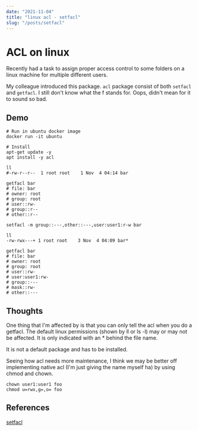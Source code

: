 ```yaml
---
date: "2021-11-04"
title: "linux acl - setfacl"
slug: "/posts/setfacl"
---
```


# ACL on linux
Recently had a task to assign proper access control to some folders on a linux machine for multiple different users.

My colleague introduced this package. `acl` package consist of both `setfacl` and `getfacl`. I still don't know what the f stands for. Oops, didn't mean for it to sound so bad.

## Demo

```
# Run in ubuntu docker image
docker run -it ubuntu

# Install
apt-get update -y
apt install -y acl

ll
#-rw-r--r--  1 root root    1 Nov  4 04:14 bar

getfacl bar
# file: bar
# owner: root
# group: root
# user::rw-
# group::r--
# other::r--

setfacl -m group::---,other::---,user:user1:r-w bar

ll
-rw-rwx---+ 1 root root    3 Nov  4 04:09 bar*

getfacl bar
# file: bar
# owner: root
# group: root
# user::rw-
# user:user1:rw-
# group::---
# mask::rw-
# other::---
```
## Thoughts

One thing that I'm affected by is that you can only tell the acl when you do a getfacl. The default linux permissions (shown by ll or ls -l) may or may not be affected. It is only indicated with an * behind the file name.

It is not a default package and has to be installed.

Seeing how acl needs more maintenance, I think we may be better off implementing native acl (I'm just giving the name myself ha) by using chmod and chown.
```
chown user1:user1 foo
chmod u=rwx,g=,o= foo
```

## References
[setfacl](https://www.ibm.com/docs/en/zos/2.4.0?topic=scd-setfacl-set-remove-change-access-control-lists-acls)


